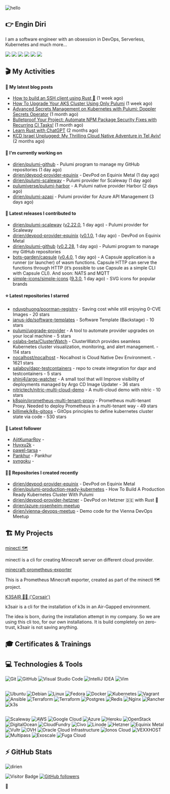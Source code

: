 ![hello](https://media.giphy.com/media/3ornk57KwDXf81rjWM/giphy.gif)

## 👉 Engin Diri

I am a software engineer with an obsession in DevOps, Serverless, Kubernetes and much more...

[![](https://img.shields.io/badge/-@__ediri-%231DA1F2?style=for-the-badge&logo=twitter&logoColor=ffffff)](https://twitter.com/_ediri)
[![](https://img.shields.io/badge/@_ediri@cloud--native.social-6364FF?style=for-the-badge&logo=mastodon&logoColor=white)](https://cloud-native.social/@_ediri)
[![](https://img.shields.io/badge/-@dirien-%23181717?style=for-the-badge&logo=github)](https://github.com/dirien)
[![](https://img.shields.io/badge/-@__ediri-E4405F?style=for-the-badge&logo=instagram&logoColor=white)](https://www.instagram.com/_ediri/)
[![](https://img.shields.io/badge/dirien-003366?style=for-the-badge&logo=linuxfoundation&logoColor=white)](https://openprofile.dev/profile/dirien)
[![](https://img.shields.io/badge/-blog.ediri.io-2962FF?style=for-the-badge&logo=hashnode&logoColor=white)](https://blog.ediri.io/)

## 🎬 My Activities

#### 📖 My latest blog posts
- [How to build an SSH client using Rust 🦀](https://blog.ediri.io/how-to-build-an-ssh-client-using-rust) (1 week ago)
- [How To Upgrade Your AKS Cluster Using Only Pulumi](https://blog.ediri.io/how-to-upgrade-your-aks-cluster-using-only-pulumi) (1 week ago)
- [Advanced Secrets Management on Kubernetes with Pulumi: Doppler Secrets Operator](https://blog.ediri.io/advanced-secrets-management-on-kubernetes-with-pulumi-doppler-secrets-operator) (1 month ago)
- [Bulletproof Your Project: Automate NPM Package Security Fixes with Recurring CI Tasks!](https://blog.ediri.io/bulletproof-your-project-automate-npm-package-security-fixes-with-recurring-ci-tasks) (1 month ago)
- [Learn Rust with ChatGPT](https://blog.ediri.io/learn-rust-with-chatgpt) (2 months ago)
- [KCD Israel Unplugged: My Thrilling Cloud Native Adventure in Tel Aviv!](https://blog.ediri.io/kcd-israel-unplugged-my-thrilling-cloud-native-adventure-in-tel-aviv) (2 months ago)

#### 👷 I'm currently working on

- [dirien/pulumi-github](https://github.com/dirien/pulumi-github) - Pulumi program to manage my GitHub repositories (1 day ago)
- [dirien/devpod-provider-equinix](https://github.com/dirien/devpod-provider-equinix) - DevPod on Equinix Metal (1 day ago)
- [dirien/pulumi-scaleway](https://github.com/dirien/pulumi-scaleway) - Pulumi provider for Scaleway (1 day ago)
- [pulumiverse/pulumi-harbor](https://github.com/pulumiverse/pulumi-harbor) - A Pulumi native provider Harbor (2 days ago)
- [dirien/pulumi-azapi](https://github.com/dirien/pulumi-azapi) - Pulumi provider for Azure API Management (3 days ago)

#### 🚀 Latest releases I contributed to

- [dirien/pulumi-scaleway](https://github.com/dirien/pulumi-scaleway) ([v2.22.0](https://github.com/dirien/pulumi-scaleway/releases/tag/v2.22.0), 1 day ago) - Pulumi provider for Scaleway
- [dirien/devpod-provider-equinix](https://github.com/dirien/devpod-provider-equinix) ([v0.1.0](https://github.com/dirien/devpod-provider-equinix/releases/tag/v0.1.0), 1 day ago) - DevPod on Equinix Metal
- [dirien/pulumi-github](https://github.com/dirien/pulumi-github) ([v0.2.28](https://github.com/dirien/pulumi-github/releases/tag/v0.2.28), 1 day ago) - Pulumi program to manage my GitHub repositories
- [bots-garden/capsule](https://github.com/bots-garden/capsule) ([v0.4.0](https://github.com/bots-garden/capsule/releases/tag/v0.4.0), 1 day ago) - A Capsule application is a runner (or launcher) of wasm functions. Capsule HTTP can serve the functions through HTTP (it’s possible to use Capsule as a simple CLI with Capsule CLI). And soon: NATS and MQTT
- [simple-icons/simple-icons](https://github.com/simple-icons/simple-icons) ([9.3.0](https://github.com/simple-icons/simple-icons/releases/tag/9.3.0), 1 day ago) - SVG icons for popular brands

#### ⭐ Latest repositories I starred

- [nduyphuong/poorman-registry](https://github.com/nduyphuong/poorman-registry) - Saving cost while still enjoying 0-CVE Images - 20 stars
- [janus-idp/software-templates](https://github.com/janus-idp/software-templates) - Software Template (Backstage) - 10 stars
- [pulumi/upgrade-provider](https://github.com/pulumi/upgrade-provider) - A tool to automate provider upgrades on your local machine - 5 stars
- [oslabs-beta/ClusterWatch](https://github.com/oslabs-beta/ClusterWatch) - ClusterWatch provides seamless Kubernetes cluster visualization, monitoring, and alert management. - 114 stars
- [nocalhost/nocalhost](https://github.com/nocalhost/nocalhost) - Nocalhost is Cloud Native Dev Environment. - 1621 stars
- [salaboy/dapr-testcontainers](https://github.com/salaboy/dapr-testcontainers) - repo to create integration for dapr and testcontainers - 5 stars
- [shini4i/argo-watcher](https://github.com/shini4i/argo-watcher) - A small tool that will Improve visibility of deployments managed by Argo CD Image Updater  - 36 stars
- [nitrictech/nitric-multi-cloud-demo](https://github.com/nitrictech/nitric-multi-cloud-demo) - A multi-cloud demo with nitric - 10 stars
- [k8spin/prometheus-multi-tenant-proxy](https://github.com/k8spin/prometheus-multi-tenant-proxy) - Prometheus multi-tenant Proxy. Needed to deploy Prometheus in a multi-tenant way - 49 stars
- [billimek/k8s-gitops](https://github.com/billimek/k8s-gitops) - GitOps principles to define kubernetes cluster state via code - 530 stars

#### 👥 Latest follower

- [AjitKumarRoy](https://github.com/AjitKumarRoy) - 
- [Huyxu2k](https://github.com/Huyxu2k) - 
- [pawel-tarsa](https://github.com/pawel-tarsa) - 
- [Pankhur](https://github.com/Pankhur) - Pankhur
- [svngoku](https://github.com/svngoku) - 

#### 👨‍💻 Repositories I created recently

- [dirien/devpod-provider-equinix](https://github.com/dirien/devpod-provider-equinix) - DevPod on Equinix Metal
- [dirien/pulumi-production-ready-kubernetes](https://github.com/dirien/pulumi-production-ready-kubernetes) - How To Build A Production Ready Kubernetes Cluster With Pulumi
- [dirien/devpod-provider-hetzner](https://github.com/dirien/devpod-provider-hetzner) - DevPod on Hetzner 🇩🇪 with Rust 🦀
- [dirien/azure-rosenheim-meetup](https://github.com/dirien/azure-rosenheim-meetup)
- [dirien/vienna-devops-meetup](https://github.com/dirien/vienna-devops-meetup) - Demo code for the Vienna DevOps Meetup


## 🏗️ My Projects
[minectl 🗺](https://github.com/dirien/minectl)

minectl is a cli for creating Minecraft server on different cloud provider.

[minecraft-prometheus-exporter](https://github.com/dirien/minecraft-prometheus-exporter)

This is a Prometheus Minecraft exporter, created as part of the minectl 🗺 project.

[K3SAIR 🏴‍☠️️ ('Corsair')](https://github.com/dirien/k3sair-cli)

k3sair is a cli for the installation of k3s in an Air-Gapped environment.

The idea is born, during the installation attempt in my company. So we are using this cli too, for our own
installations. It is build completely on zero-trust, k3sair is not saving anything.

## 🎓 Certificates & Trainings

<!--START_SECTION:badges-->
<!--END_SECTION:badges-->

## 💻 Technologies & Tools

![Git](https://img.shields.io/badge/git-%23F05033.svg?style=for-the-badge&logo=git&logoColor=white)
![GitHub](https://img.shields.io/badge/github-%23121011.svg?style=for-the-badge&logo=github&logoColor=white)
![Visual Studio Code](https://img.shields.io/badge/VisualStudioCode-0078d7.svg?style=for-the-badge&logo=visual-studio-code&logoColor=white)
![IntelliJ IDEA](https://img.shields.io/badge/IntelliJIDEA-000000.svg?style=for-the-badge&logo=intellij-idea&logoColor=white)
![Vim](https://img.shields.io/badge/VIM-%2311AB00.svg?style=for-the-badge&logo=vim&logoColor=white)

##

![Ubuntu](https://img.shields.io/badge/Ubuntu-E95420?style=for-the-badge&logo=ubuntu&logoColor=white)
![Debian](https://img.shields.io/badge/Debian-D70A53?style=for-the-badge&logo=debian&logoColor=white)
![Linux](https://img.shields.io/badge/Linux-FCC624?style=for-the-badge&logo=linux&logoColor=black)
![Fedora](https://img.shields.io/badge/Fedora-294172?style=for-the-badge&logo=fedora&logoColor=white)
![Docker](https://img.shields.io/badge/docker-0db7ed.svg?style=for-the-badge&logo=docker&logoColor=white)
![Kubernetes](https://img.shields.io/badge/kubernetes-326ce5.svg?style=for-the-badge&logo=kubernetes&logoColor=white)
![Vagrant](https://img.shields.io/badge/vagrant-1563FF.svg?style=for-the-badge&logo=vagrant&logoColor=white)
![Ansible](https://img.shields.io/badge/ansible-1A1918.svg?style=for-the-badge&logo=ansible&logoColor=white)
![Terraform](https://img.shields.io/badge/terraform-5835CC.svg?style=for-the-badge&logo=terraform&logoColor=white)
![Terraform](https://img.shields.io/badge/pulumi-8A3391.svg?style=for-the-badge&logo=pulumi&logoColor=white)
![Postgres](https://img.shields.io/badge/postgres-316192.svg?style=for-the-badge&logo=postgresql&logoColor=white)
![Redis](https://img.shields.io/badge/redis-DD0031.svg?style=for-the-badge&logo=redis&logoColor=white)
![Nginx](https://img.shields.io/badge/nginx-009639.svg?style=for-the-badge&logo=nginx&logoColor=white)
![Rancher](https://img.shields.io/badge/rancher-0075A8.svg?style=for-the-badge&logo=rancher&logoColor=white)
![k3s](https://img.shields.io/badge/k3s-FFC61C.svg?style=for-the-badge&logo=&logoColor=white)

##

![Scaleway](https://img.shields.io/badge/SCALEWAY-4f0599.svg?style=for-the-badge&logo=scaleway&logoColor=white)
![AWS](https://img.shields.io/badge/AWS-FF9900.svg?style=for-the-badge&logo=amazon-aws&logoColor=white)
![Google Cloud](https://img.shields.io/badge/GoogleCloud-4285F4.svg?style=for-the-badge&logo=google-cloud&logoColor=white)
![Azure](https://img.shields.io/badge/azure-0078D4.svg?style=for-the-badge&logo=microsoft-azure&logoColor=white)
![Heroku](https://img.shields.io/badge/heroku-430098.svg?style=for-the-badge&logo=heroku&logoColor=white)
![OpenStack](https://img.shields.io/badge/Openstack-f01742.svg?style=for-the-badge&logo=openstack&logoColor=white)
![DigitalOcean](https://img.shields.io/badge/DigitalOcean-0080FF.svg?style=for-the-badge&logo=DigitalOcean&logoColor=white)
![CloudFundry](https://img.shields.io/badge/CloudFoundry-0C9ED5.svg?style=for-the-badge&logo=cloudfoundry&logoColor=white)
![Civo](https://img.shields.io/badge/civo-239DFF.svg?style=for-the-badge&logo=civo&logoColor=white)
![Linode](https://img.shields.io/badge/linode-00A95C?style=for-the-badge&logo=linode&logoColor=white)
![Hetzner](https://img.shields.io/badge/hetzner-d50c2d?style=for-the-badge&logo=hetzner&logoColor=white)
![Equinix Metal](https://img.shields.io/badge/equinix--metal-d10810?style=for-the-badge&logo=equinixmetal&logoColor=white)
![Vultr](https://img.shields.io/badge/vultr-007BFC?style=for-the-badge&logo=vultr&logoColor=white)
![OVH](https://img.shields.io/badge/ovh-123F6D?style=for-the-badge&logo=ovh&logoColor=white)
![Oracle Cloud Infrastructure](https://img.shields.io/badge/Oracle_Cloud_Infrastructure-F80000?style=for-the-badge&logo=oracle&logoColor=white)
![Ionos Cloud](https://img.shields.io/badge/ionos--cloud-003D8F?style=for-the-badge&logo=ionos&logoColor=white)
![VEXXHOST](https://img.shields.io/badge/VEXXHOST-2A1659?style=for-the-badge&logo=vexxhost&logoColor=white)
![Multipass](https://img.shields.io/badge/Multipass-E95420?style=for-the-badge&logo=ubuntu&logoColor=white)
![Exoscale](https://img.shields.io/badge/Exoscale-DA291C?style=for-the-badge&logo=exoscale&logoColor=white)
![Fuga Cloud](https://img.shields.io/badge/fuga_cloud-242F4B?style=for-the-badge&logo=fugacloud&logoColor=white)

## ⚡ GitHub Stats

![dirien](https://github-readme-stats.vercel.app/api?username=dirien&show_icons=true&count_private=true&theme=dracula)

![Visitor Badge](https://visitor-badge.laobi.icu/badge?page_id=dirien)
[![GitHub followers](https://img.shields.io/github/followers/dirien.svg?style=social&label=Follow&maxAge=2592000)](https://github.com/dirien?tab=followers)

🧿
